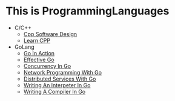 # This is ProgrammingLanguages

* C/C++
    - [Cpp Software Design](https://www.oreilly.com/library/view/c-software-design/9781098113155/)
    - [Learn CPP](https://www.learncpp.com)
* GoLang
    - [Go In Action](https://www.oreilly.com/library/view/go-in-action/9781617291784/)
    - [Effective Go](https://go.dev/doc/effective_go)
    - [Concurrency In Go](https://www.oreilly.com/library/view/concurrency-in-go/9781491941294/)
    - [Network Programming With Go](https://www.oreilly.com/library/view/network-programming-with/9781098128890/)
    - [Distributed Services With Go](https://pragprog.com/titles/tjgo/distributed-services-with-go/)
    - [Writing An Interpeter In Go](https://interpreterbook.com/)
    - [Writing A Compiler In Go](https://compilerbook.com/)


